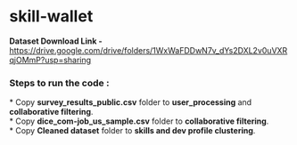 # skill-wallet
<b> Dataset Download Link - </b> https://drive.google.com/drive/folders/1WxWaFDDwN7v_dYs2DXL2v0uVXRqjOMmP?usp=sharing
<br>
<h3>Steps to run the code :</h3>
* Copy <b>survey_results_public.csv</b> folder to <b>user_processing</b> and <b>collaborative filtering</b>.<br>
* Copy <b>dice_com-job_us_sample.csv</b> folder to <b>collaborative filtering</b>.<br>
* Copy <b>Cleaned dataset</b> folder to <b>skills and dev profile clustering</b>.<br>
